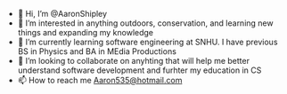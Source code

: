 - 👋 Hi, I’m @AaronShipley
- 👀 I’m interested in anything outdoors, conservation, and learning new things and expanding my knowledge
- 🌱 I’m currently learning software engineering at SNHU. I have previous BS in Physics and BA in MEdia Productions
- 💞️ I’m looking to collaborate on anyhting that will help me better understand software development and furhter my education in CS
- 📫 How to reach me Aaron535@hotmail.com

<!---
AaronShipley/AaronShipley is a ✨ special ✨ repository because its `README.md` (this file) appears on your GitHub profile.
You can click the Preview link to take a look at your changes.
--->
